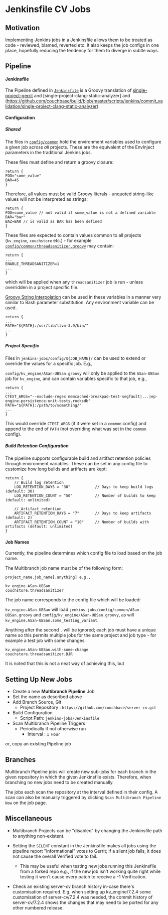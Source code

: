 # Jenkinsfile CV Jobs


## Motivation

Implementing Jenkins jobs in a Jenkinsfile allows them to be treated as code -
reviewed, blamed, reverted etc. It also keeps the job configs in one place,
hopefully reducing the tendency for them to diverge in subtle ways.

## Pipeline

#### Jenkinsfile

The Pipeline defined in
[`Jenkinsfile`](Jenkinsfile) is a Groovy translation of [single-project-gerrit](https://github.com/couchbase/build/blob/master/scripts/jenkins/commit_validation/single-project-gerrit) and
[single-project-clang-static-analyzer] and (https://github.com/couchbase/build/blob/master/scripts/jenkins/commit_validation/single-project-clang-static-analyzer).

#### Configuration

##### Shared

The files in [`config/common`](config/common/) hold the
environment variables used to configure a given job across _all_ projects.
These are the equivalent of the EnvInject parameters in the traditional
Jenkins jobs.

These files must define and return a groovy closure:

```
return {
FOO="some_value"
BAR=45
}
```

Therefore, all values must be valid Groovy literals - unquoted string-like
values will not be interpreted as strings:

```
return {
FOO=some_value // not valid if some_value is not a defined variable
BAR="bar"
BAZ=BAR // is valid as BAR has been defined
}
```

These files are expected to contain values common to all projects
(`kv_engine`, `couchstore` etc.) - for example
[`config/common/threadsanitizer.groovy`](config/common/threadsanitizer.groovy)
may contain:

```
return {
...
ENABLE_THREADSANITIZER=1
...
}
```

which will be applied when any `threadsanitizer` job is run - unless overridden in
a project specific file.

[Groovy String
Interpolation](http://docs.groovy-lang.org/2.5.1/html/documentation/#_string_interpolation)
can be used in these variables in a manner very similar to Bash parameter
substitution. Any environment variable can be used.

```
return {
...
PATH="${PATH}:/usr/lib/llvm-3.9/bin/"
...
}
```


##### Project Specific

Files in `jenkins-jobs/config/${JOB_NAME}/`
can be used to extend or override the values for a specific job. E.g.,

`config/kv_engine/ASan-UBSan.groovy`
will only be applied to the `ASan-UBSan` job for `kv_engine`, and can contain
variables specific to that job, e.g.,

```
return {
...
CTEST_ARGS="--exclude-regex memcached-breakpad-test-segfault|...|ep-engine-persistence-unit-tests.rocksdb"
PATH="${PATH}:/path/to/something/"
...
}
```

This would override `CTEST_ARGS` (if it were set in a `common` config) and
append to the end of `PATH` (not overriding what was set in the `common`
config).

##### Build Retention Configuration

The pipeline supports configurable build and artifact retention policies through
environment variables. These can be set in any config file to customize how
long builds and artifacts are kept:

```
return {
    // Build log retention
    LOG_RETENTION_DAYS = "30"           // Days to keep build logs (default: 30)
    LOG_RETENTION_COUNT = "50"          // Number of builds to keep (default: unlimited)

    // Artifact retention
    ARTIFACT_RETENTION_DAYS = "7"       // Days to keep artifacts (default: 2)
    ARTIFACT_RETENTION_COUNT = "10"     // Number of builds with artifacts (default: unlimited)
}
```

#### Job Names

Currently, the pipeline determines which config file to load based on the job
name.

The Multibranch job name must be of the following form:

```
project_name.job_name[.anything] e.g.,

kv_engine.ASan-UBSan
couchstore.threadsanitizer
```

The job name corresponds
to the config file which will be loaded:

`kv_engine.ASan-UBSan` will load
`jenkins-jobs/config/common/ASan-UBSan.groovy`
and
`config/kv_engine/ASan-UBSan.groovy`,
as will `kv_engine.ASan-UBSan.some_testing_variant`.

Anything after the second `.` will be ignored; each job must have a unique
name so this permits multiple jobs for the same project and job type - for
example a test job with some changes.

```
kv_engine.ASan-UBSan.with-some-change
couchstore.threadsanitizer.DJR
```

It is noted that this is not a neat way of achieving this, but

## Setting Up New Jobs

 - Create a new __Multibranch Pipeline__ Job
 - Set the name as described above
 - Add Branch Source, Git
     - Project Repository : `https://github.com/couchbase/server-cv.git`
 - Build Configuration
    - Script Path:
      `jenkins-jobs/Jenkinsfile`
- Scan Multibranch Pipeline Triggers
    - Periodically if not otherwise run
        - Interval : `1 Hour`

_or_, copy an existing Pipeline job

## Branches

Multibranch Pipeline jobs will create new sub-jobs for each branch in the
given repository in which the given Jenkinsfile exists. Therefore, when
branching no new jobs need to be created manually.

The jobs each scan the repository at the interval defined in their config. A
scan can also be manually triggered by clicking `Scan Multibranch Pipeline
Now` on the job page.

## Miscellaneous

- Multibranch Projects can be "disabled" by changing the Jenkinsfile path to
  anything non-existent.

- Setting the `SILENT` constant in the Jenkinsfile makes all jobs using the
  pipeline report "informational" votes to Gerrit; if a silent job fails, it
  does not cause the overall Verified vote to fail.
    - This may be useful when testing new jobs running this Jenkinsfile from a
      forked repo e.g., if the new job isn't working quite right while testing
      it won't cause every patch to receive a -1 Verification.

- Check an existing server-cv branch history in-case there's customisation
  required. E.g. when setting up kv_engine/7.2.4 some customisation of
  server-cv/7.2.4 was needed, the commit history of server-cv/7.2.4 shows the
  changes that may need to be ported for any other numbered release.

